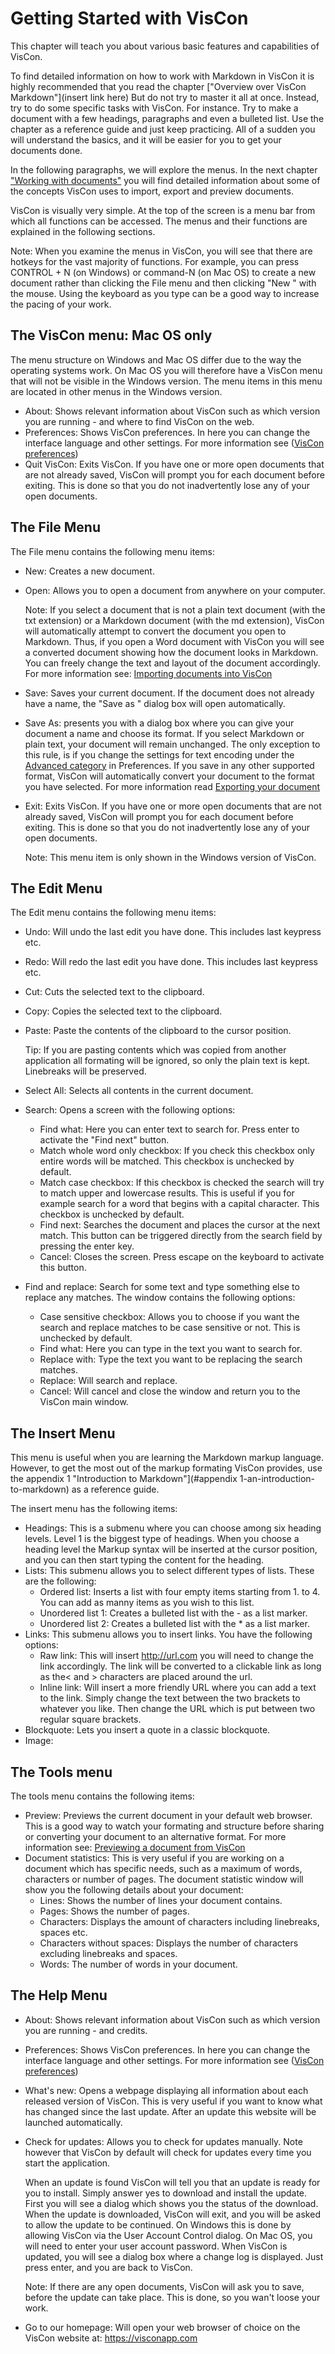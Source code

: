 # Getting Started with VisCon

This chapter will teach you about various basic features and capabilities of VisCon.

To find detailed information on how to work with Markdown in VisCon it is highly recommended that you read the chapter ["Overview over VisCon Markdown"](insert link here) But do not try to master it all at once. Instead, try to do some specific tasks with VisCon. For instance. Try to make a document with a few headings, paragraphs and even a bulleted list. Use the chapter as a reference guide and just keep practicing. All of a sudden you will understand the basics, and it will be easier for you to get your documents done.

In the following paragraphs, we will explore the menus. In the next chapter ["Working with documents"](#working-with-documents) you will find detailed information about some of the concepts VisCon uses to import, export and preview documents.

VisCon is visually very simple. At the top of the screen is a menu bar from which all functions can be accessed. The menus and their functions are explained in the following sections.

Note: When you examine the menus in VisCon, you will see that there are hotkeys for the vast majority of functions. For example, you can press CONTROL + N (on Windows) or command-N (on Mac OS) to create a new document rather than clicking the File menu and then clicking "New " with the mouse. Using the keyboard as you type can be a good way to increase the pacing of your work.

## The VisCon menu: Mac OS only

The menu structure on Windows and Mac OS differ due to the way the operating systems work. On Mac OS you will therefore have a VisCon menu that will not be visible in the Windows version. The menu items in this menu are located in other menus in the Windows version.

* About: Shows relevant information about VisCon such as which version you are running - and where to find VisCon on the web.
* Preferences: Shows VisCon preferences. In here you can change the interface language and other settings. For more information see ([VisCon preferences](#VisCon-preferences))
* Quit VisCon: Exits VisCon. If you have one or more open documents that are not already saved, VisCon will prompt you for each document before exiting. This is done so that you do not inadvertently lose any of your open documents.


## The File Menu

The File menu contains the following menu items:

* New: Creates a new document.
* Open: Allows you to open a document from anywhere on your computer.

	Note: If you select a document that is not a plain text document (with the txt extension) or a Markdown document (with the md extension), VisCon will automatically attempt to convert the document you open to Markdown.
Thus, if you open a Word document with VisCon you will see a converted document showing how the document looks in Markdown. You can freely change the text and layout of the document accordingly. For more information see: [Importing documents into VisCon](#importing-documents-into-VisCon)
* Save: Saves your current document. If the document does not already have a name, the "Save as " dialog box will open automatically.
* Save As: presents you with a dialog box where you can give your document a name and choose its format. If you select Markdown or plain text, your document will remain unchanged. The only exception to this rule, is if you change the settings for text encoding under the [Advanced category](#advanced-prefences) in Preferences. If you save in any other supported format, VisCon will automatically convert your document to the format you have selected. For more information read [Exporting your document](#exporting-documents-from-VisCon)
* Exit: Exits VisCon. If you have one or more open documents that are not already saved, VisCon will prompt you for each document before exiting. This is done so that you do not inadvertently lose any of your open documents.

	Note: This menu item is only shown in the Windows version of VisCon.

## The Edit Menu

The Edit menu contains the following menu items:

* Undo: Will undo the last edit you have done. This includes last keypress etc.
* Redo: Will redo the last edit you have done. This includes last keypress etc.
* Cut: Cuts the selected text to the clipboard.
* Copy: Copies the selected text to the clipboard.
* Paste: Paste the contents of the clipboard to the cursor position.

	Tip: If you are pasting contents which was copied from another application all formating will be ignored, so only the plain text is kept. Linebreaks will be preserved.
* Select All: Selects all contents in the current document.
* Search: Opens a screen with the following options:
	* Find what: Here you can enter text to search for. Press enter to activate the "Find next" button.
	* Match whole word only  checkbox: If you check this checkbox only entire words will be matched. This checkbox is unchecked by default.
	* Match case checkbox: If this checkbox is checked the search will try to match upper and lowercase results. This is useful if you for example search for a word that begins with a capital character. This checkbox is unchecked by default.
	* Find next: Searches the document and places the cursor at the next match. This button can be triggered directly from the search field by pressing the enter key.
	* Cancel: Closes the screen. Press escape on the keyboard to activate this button.
* Find and replace: Search for some text and type something else to replace any matches. The window contains the following options:
	* Case sensitive checkbox: Allows you to choose if you want the search and replace matches to be case sensitive or not. This is unchecked by default.
	* Find what: Here you can type in the text you want to search for.
	* Replace with: Type the text you want to be replacing the search matches.
	* Replace: Will search and replace.
	* Cancel: Will cancel and close the window and return you to the VisCon main window.

## The Insert Menu

This menu is useful when you are learning the Markdown markup language. However, to get the most out of the markup formating VisCon provides, use the appendix 1 "Introduction to Markdown"](#appendix 1-an-introduction-to-markdown) as a reference guide.

The insert menu has the following items:

* Headings: This is a submenu where you can choose among six heading levels. Level 1 is the biggest type of headings. When you choose a heading level the Markup syntax will be inserted at the cursor position, and you can then start typing the content for the heading.
* Lists: This submenu allows you to select different types of lists. These are the following:
	* Ordered list: Inserts a list with four empty items starting from 1. to 4. You can add as manny items as you wish to this list.
	* Unordered list 1: Creates a bulleted list with the - as a list marker.
	* Unordered list 2: Creates a bulleted list with the * as a list marker.
* Links: This submenu allows you to insert links. You have the following options:
	 * Raw link: This will insert <http://url.com> you will need to change the link accordingly. The link will be converted to a clickable link as long as the\< and \> characters are placed around the url.
	* Inline link: Will insert a more friendly URL where you can add a text to the link. Simply change the text between the two brackets to whatever you like. Then change the URL which is put between two regular square brackets.
* Blockquote: Lets you insert a quote in a classic blockquote.
* Image: 

## The Tools menu

The tools menu contains the following items:

* Preview: Previews the current document in your default web browser. This is a good way to watch your formating and structure before sharing or converting your document to an alternative format. For more information see: [Previewing a document from VisCon](#previewing-a-document-from-ison)
* Document statistics: This is very useful if you are working on a document which has specific needs, such as a maximum of words, characters or number of pages. The document statistic window will show you the following details about your document:
	- Lines: Shows the number of lines your document contains.
	- Pages: Shows the number of pages.
	- Characters: Displays the amount of characters including linebreaks, spaces etc.
	- Characters without spaces: Displays the number of characters excluding linebreaks and spaces.
	- Words: The number of words in your document.

## The Help Menu

* About: Shows relevant information about VisCon such as which version you are running - and credits.
* Preferences: Shows VisCon preferences. In here you can change the interface language and other settings. For more information see ([VisCon preferences](#VisCon-preferences))
* What's new: Opens a webpage displaying all information about each released version of VisCon. This is very useful if you want to know what has changed since the last update. After an update this website will be launched automatically.
* Check for updates: Allows you to check for updates manually. Note however that VisCon by default will check for updates every time you start the application.

	When an update is found VisCon will tell you that an update is ready for you to install. Simply answer yes to download and install the update. First you will see a dialog which shows you the status of the download. When the update is downloaded, VisCon will exit, and you will be asked to allow the update to be continued. On Windows this is done by allowing VisCon via the User Account Control dialog. On Mac OS, you will need to enter your user account password. When VisCon is updated, you will see a dialog box where a change log is displayed. Just press enter, and you are back to VisCon.

	Note: If there are any open documents, VisCon will ask you to save, before the update can take place. This is done, so you wan't loose your work.
* Go to our homepage: Will open your web browser of choice on the VisCon website at: <https://visconapp.com>
